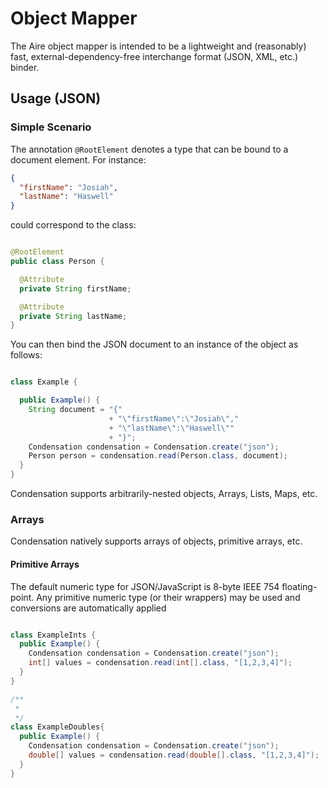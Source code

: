 # Object Mapper

The Aire object mapper is intended to be a lightweight and (reasonably) fast,
external-dependency-free interchange format (JSON, XML, etc.) binder.

## Usage (JSON)

### Simple Scenario 

The annotation `@RootElement` denotes a type that can be bound to a document element. For instance:

```json
{
  "firstName": "Josiah",
  "lastName": "Haswell"
}

```

could correspond to the class:

```java

@RootElement
public class Person {

  @Attribute
  private String firstName;

  @Attribute
  private String lastName;
}
```

You can then bind the JSON document to an instance of the object as follows:

```java

class Example {

  public Example() {
    String document = "{"
                      + "\"firstName\":\"Josiah\","
                      + "\"lastName\":\"Haswell\""
                      + "}";
    Condensation condensation = Condensation.create("json");
    Person person = condensation.read(Person.class, document);
  }
}
```

Condensation supports arbitrarily-nested objects, Arrays, Lists, Maps, etc.


### Arrays 
Condensation natively supports arrays of objects, primitive arrays, etc.

#### Primitive Arrays

The default numeric type for JSON/JavaScript is 8-byte IEEE 754 floating-point. 
Any primitive numeric type (or their wrappers) may be used and conversions are automatically applied
```java

class ExampleInts {
  public Example() {
    Condensation condensation = Condensation.create("json");
    int[] values = condensation.read(int[].class, "[1,2,3,4]");
  }
}

/**
 * 
 */
class ExampleDoubles{
  public Example() {
    Condensation condensation = Condensation.create("json");
    double[] values = condensation.read(double[].class, "[1,2,3,4]");
  }
}
```


